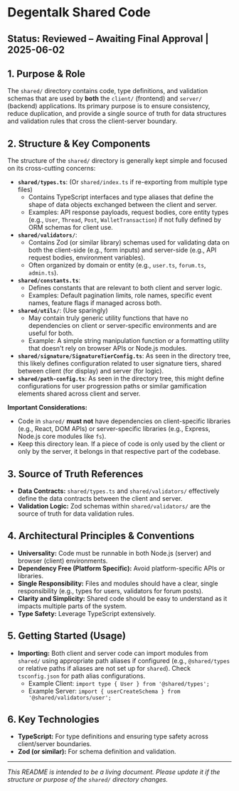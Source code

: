 # Degentalk Shared Code

## Status: Reviewed – Awaiting Final Approval | 2025-06-02

## 1. Purpose & Role

The `shared/` directory contains code, type definitions, and validation schemas that are used by **both** the `client/` (frontend) and `server/` (backend) applications. Its primary purpose is to ensure consistency, reduce duplication, and provide a single source of truth for data structures and validation rules that cross the client-server boundary.

## 2. Structure & Key Components

The structure of the `shared/` directory is generally kept simple and focused on its cross-cutting concerns:

- **`shared/types.ts`**: (Or `shared/index.ts` if re-exporting from multiple type files)
  - Contains TypeScript interfaces and type aliases that define the shape of data objects exchanged between the client and server.
  - Examples: API response payloads, request bodies, core entity types (e.g., `User`, `Thread`, `Post`, `WalletTransaction`) if not fully defined by ORM schemas for client use.
- **`shared/validators/`**:
  - Contains Zod (or similar library) schemas used for validating data on both the client-side (e.g., form inputs) and server-side (e.g., API request bodies, environment variables).
  - Often organized by domain or entity (e.g., `user.ts`, `forum.ts`, `admin.ts`).
- **`shared/constants.ts`**:
  - Defines constants that are relevant to both client and server logic.
  - Examples: Default pagination limits, role names, specific event names, feature flags if managed across both.
- **`shared/utils/`**: (Use sparingly)
  - May contain truly generic utility functions that have no dependencies on client or server-specific environments and are useful for both.
  - Example: A simple string manipulation function or a formatting utility that doesn't rely on browser APIs or Node.js modules.
- **`shared/signature/SignatureTierConfig.ts`**: As seen in the directory tree, this likely defines configuration related to user signature tiers, shared between client (for display) and server (for logic).
- **`shared/path-config.ts`**: As seen in the directory tree, this might define configurations for user progression paths or similar gamification elements shared across client and server.

**Important Considerations:**

- Code in `shared/` **must not** have dependencies on client-specific libraries (e.g., React, DOM APIs) or server-specific libraries (e.g., Express, Node.js core modules like `fs`).
- Keep this directory lean. If a piece of code is only used by the client or only by the server, it belongs in that respective part of the codebase.

## 3. Source of Truth References

- **Data Contracts:** `shared/types.ts` and `shared/validators/` effectively define the data contracts between the client and server.
- **Validation Logic:** Zod schemas within `shared/validators/` are the source of truth for data validation rules.

## 4. Architectural Principles & Conventions

- **Universality:** Code must be runnable in both Node.js (server) and browser (client) environments.
- **Dependency Free (Platform Specific):** Avoid platform-specific APIs or libraries.
- **Single Responsibility:** Files and modules should have a clear, single responsibility (e.g., types for users, validators for forum posts).
- **Clarity and Simplicity:** Shared code should be easy to understand as it impacts multiple parts of the system.
- **Type Safety:** Leverage TypeScript extensively.

## 5. Getting Started (Usage)

- **Importing:** Both client and server code can import modules from `shared/` using appropriate path aliases if configured (e.g., `@shared/types` or relative paths if aliases are not set up for `shared`). Check `tsconfig.json` for path alias configurations.
  - Example Client: `import type { User } from '@shared/types';`
  - Example Server: `import { userCreateSchema } from '@shared/validators/user';`

## 6. Key Technologies

- **TypeScript:** For type definitions and ensuring type safety across client/server boundaries.
- **Zod (or similar):** For schema definition and validation.

---

_This README is intended to be a living document. Please update it if the structure or purpose of the `shared/` directory changes._
